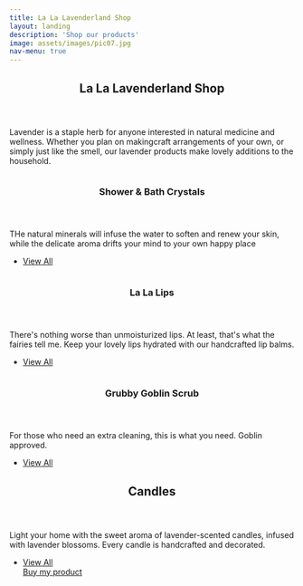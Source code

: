 ```yaml
---
title: La La Lavenderland Shop
layout: landing
description: 'Shop our products'
image: assets/images/pic07.jpg
nav-menu: true
---
```


<!-- Main -->
<div id="main">

<!-- One -->
<section id="one">
	<div class="inner">
		<header class="major">
			<h2>La La Lavenderland Shop</h2>
		</header>
		<p>Lavender is a staple herb for anyone interested in natural medicine and wellness. Whether you plan on makingcraft arrangements of your own, or simply just like the smell, our lavender products make lovely additions to the household.</p>
	</div>
</section>

<!-- Two -->
<section id="two" class="spotlights">
	<section>
		<a href="generic.html" class="image">
			<img src="assets/images/pic08.jpg" alt="" data-position="center center" />
		</a>
		<div class="content">
			<div class="inner">
				<header class="major">
					<h3>Shower & Bath Crystals</h3>
				</header>
				<p>THe natural minerals will infuse the water to soften and renew your skin, while the delicate aroma drifts your mind to your own happy place</p>
				<ul class="actions">
					<li><a href="generic.html" class="button">View All</a></li>
				</ul>
			</div>
		</div>
	</section>
	<section>
		<a href="generic.html" class="image">
			<img src="assets/images/pic09.jpg" alt="" data-position="top center" />
		</a>
		<div class="content">
			<div class="inner">
				<header class="major">
					<h3>La La Lips</h3>
				</header>
				<p>There's nothing worse than unmoisturized lips. At least, that's what the fairies tell me. Keep your lovely lips hydrated with our handcrafted lip balms.</p>
				<ul class="actions">
					<li><a href="generic.html" class="button">View All</a></li>
				</ul>
			</div>
		</div>
	</section>
	<section>
		<a href="generic.html" class="image">
			<img src="assets/images/pic10.jpg" alt="" data-position="25% 25%" />
		</a>
		<div class="content">
			<div class="inner">
				<header class="major">
					<h3>Grubby Goblin Scrub</h3>
				</header>
				<p>For those who need an extra cleaning, this is what you need. Goblin approved.</p>
				<ul class="actions">
					<li><a href="generic.html" class="button">View All</a></li>
				</ul>
			</div>
		</div>
	</section>
</section>

<!-- Three -->
<section id="three">
	<div class="inner">
		<header class="major">
			<h2>Candles</h2>
		</header>
		<p>Light your home with the sweet aroma of lavender-scented candles, infused with lavender blossoms. Every candle is handcrafted and decorated.</p>
		<ul class="actions">
			<li><a href="generic.html" class="button next">View All</a></li>
			<script src="https://gumroad.com/js/gumroad.js"></script>
<a class="gumroad-button" href="https://gum.co/demo" target="_blank">Buy my product</a>
		</ul>
	</div>
</section>

</div>
